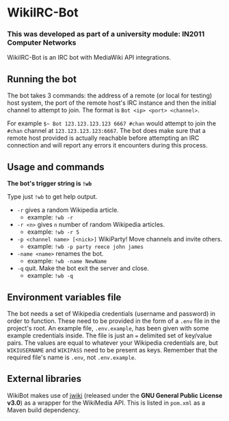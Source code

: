 # WikiIRC-Bot
### This was developed as part of a university module: IN2011 Computer Networks
WikiIRC-Bot is an IRC bot with MediaWiki API integrations.

## Running the bot
The bot takes 3 commands: the address of a remote (or local for testing) host system, the port of the remote host's IRC 
instance and then the initial channel to attempt to join.
The format is `Bot <ip> <port> <channel>`.

For example `$~ Bot 123.123.123.123 6667 #chan` would attempt to join the `#chan` channel at `123.123.123.123:6667`. The 
bot does make sure that a remote host provided is actually reachable before attempting an IRC connection and will report 
any errors it encounters during this process.

## Usage and commands
**The bot's trigger string is `!wb`**

Type just `!wb` to get help output.

* `-r` gives a random Wikipedia article.
  * example: `!wb -r`
* `-r <n>` gives `n` number of random Wikipedia articles.
  * example: `!wb -r 5`
* `-p <channel name> [<nick>]` WikiParty! Move channels and invite others.
  * example: `!wb -p party reece john james`
* `-name <name>` renames the bot.
  * example: `!wb -name NewName`
* `-q` quit. Make the bot exit the server and close.
  * example: `!wb -q`
  
## Environment variables file
The bot needs a set of Wikipedia credentials (username and password) in order to function. These need to be 
provided in the form of a `.env` file in the project's root. An example file, `.env.example`, has been given with some 
example credentials inside. The file is just an `=` delimited set of key/value pairs. The values are equal to whatever 
your Wikipedia credentials are, but `WIKIUSERNAME` and `WIKIPASS` need to be present as keys.
Remember that the required file's name is `.env`, not `.env.example`.

## External libraries
WikiBot makes use of [jwiki](https://github.com/fastily/jwiki) (released under the **GNU General Public License v3.0**) as a wrapper for the WikiMedia API. This is listed in 
`pom.xml` as a Maven build dependency.